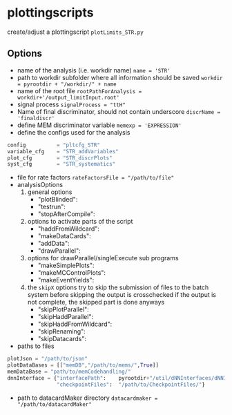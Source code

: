 # plottingscripts
create/adjust a plottingscript `plotLimits_STR.py`

## Options
- name of the analysis (i.e. workdir name)
`name = 'STR'`
- path to workdir subfolder where all information should be saved
`workdir = pyrootdir + "/workdir/" + name`
- name of the root file 
`rootPathForAnalysis = workdir+'/output_limitInput.root'`
- signal process
`signalProcess = "ttH"`
- Name of final discriminator, should not contain underscore
`discrName = 'finaldiscr'`
- define MEM discriminator variable
`memexp = 'EXPRESSION'`
- define the configs used for the analysis
```python
config          = "pltcfg_STR"
variable_cfg    = "STR_addVariables"
plot_cfg        = "STR_discrPlots"
syst_cfg        = "STR_systematics"
```
- file for rate factors
`rateFactorsFile = "/path/to/file"`
- analysisOptions 
    1. general options
	    - "plotBlinded":         
	    - "testrun":               
	    - "stopAfterCompile":       
    2. options to activate parts of the script
	    - "haddFromWildcard":    
	    - "makeDataCards":       
	    - "addData":                
	    - "drawParallel":         
    3. options for drawParallel/singleExecute sub programs
	    - "makeSimplePlots":      
	    - "makeMCControlPlots":   
	    - "makeEventYields":      
    4. the `skipX` options try to skip the submission of files to the batch system before skipping the output is crosschecked if the output is not complete, the skipped part is done anyways
	    - "skipPlotParallel":     
	    - "skipHaddParallel":     
	    - "skipHaddFromWildcard": 
	    - "skipRenaming":         
	    - "skipDatacards":        
- paths to files
```python
plotJson = "/path/to/json"
plotDataBases = [["memDB","/path/to/mems/",True]] 
memDataBase = "path/to/memCodehandling/"
dnnInterface = {"interfacePath":    pyrootdir+"/util/dNNInterfaces/dNNInterface_Keras_cool.py",
                "checkpointFiles":  "/path/to/CheckpointFiles/"}
```
- path to datacardMaker directory 
`datacardmaker = "/path/to/datacardMaker"`
